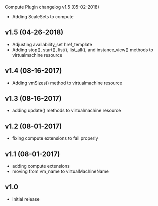 Compute Plugin changelog
v1.5 (05-02-2018)
- Adding ScaleSets to compute

v1.5 (04-26-2018)
-----------------
- Adjusting availability_set href_template
- Adding stop(), start(), list(), list_all(), and instance_view() methods to virtualmachine resource

v1.4 (08-16-2017)
-----------------
- Adding vmSizes() method to virtualmachine resource

v1.3 (08-16-2017)
-----------------
- adding update() methods to virtualmachine resource

v1.2 (08-01-2017)
-----------------
- fixing compute extensions to fail properly

v1.1 (08-01-2017)
-----------------
- adding compute extensions
- moving from vm_name to virtualMachineName

v1.0
-----
- initial release